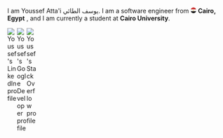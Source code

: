<p>
    I am Youssef Atta'i يوسف الطائي. I am a software engineer from 
        <img alt="Egypt" width="13px" 
        src="https://github.com/youssef-attai/youssef-attai/blob/main/imgs/egypt-logo.png"/>
    <b>Cairo, Egypt</b>
    , and I am currently a student at
    <b>Cairo University</b>.
</p>

<a href="https://www.linkedin.com/in/youssef-attai/">
    <img align="left" alt="Youssef's LinkedIn profile" width="22px" src="https://cdn.jsdelivr.net/gh/devicons/devicon/icons/linkedin/linkedin-original.svg"/>
</a>

<a href="https://g.dev/youssef-attai/">
    <img align="left" alt="Youssef's Google Developer profile" width="22px" src="https://cdn.jsdelivr.net/gh/devicons/devicon/icons/google/google-original.svg"/>
</a>

<a href="https://stackoverflow.com/u/14174934/">
    <img align="left" alt="Youssef's StackOverflow profile" width="22px" src="https://uxwing.com/wp-content/themes/uxwing/download/brands-and-social-media/stackoverflow-color-icon.svg"/>
</a>